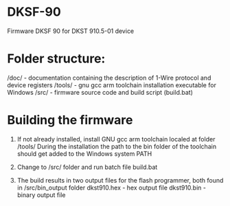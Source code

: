 # DKSF-90
Firmware DKSF 90 for DKST 910.5-01 device

Folder structure:
================
/doc/ - documentation containing the description of 1-Wire protocol and device registers
/tools/ - gnu gcc arm toolchain installation executable for Windows
/src/ - firmware source code and build script (build.bat)

Building the firmware
=====================
1. If not already installed, install GNU gcc arm toolchain localed at folder /tools/
During the installation the path to the bin folder of the toolchain should get added to the Windows system PATH

2. Change to /src/ folder and run batch file build.bat

3. The build results in two output files for the flash programmer, both found in /src/bin_output folder
dkst910.hex - hex output file
dkst910.bin - binary output file
